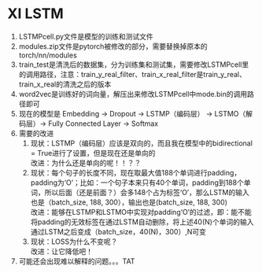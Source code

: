 # XI LSTM

1. LSTMPcell.py文件是模型的训练和测试文件
1. modules.zip文件是pytorch被修改的部分，需要替换掉原本的torch/nn/modules
1. train_test是清洗后的数据集，分为训练集和测试集，需要修改LSTMPcell里的调用路径，注意：train_y_real_filter、train_x_real_filter是train_y_real、train_x_real的清洗之后的版本
1. word2vec是训练好的词向量，解压出来修改LSTMPcell中mode.bin的调用路径即可
1. 现在的模型是
Embedding -> Dropout -> LSTMP（编码层） -> LSTMO（解码层）-> Fully Connected Layer -> Softmax
1. 需要的改进
    1. 现状：LSTMP（编码层）应该是双向的，而且我在模型中的bidirectional = True进行了设置，但是现在还是单向的  
    改进：为什么还是单向的呢！！？？
	1. 现状：每个句子的长度不同，现在取最大值188个单词进行padding，padding为‘O’；比如：一个句子本来只有40个单词，padding到188个单词，所以后面（还是前面？）会多148个占为标签‘O’，那么LSTM的输入也是（batch_size, 188, 300），输出也是(batch_size, 188, 300)  
    改进：能够在LSTMP和LSTMO中实现对padding‘O’的过滤，即：能不能将padding的无效标签在通过LSTM自动删除，将上述40(N)个单词的输入通过LSTM之后变成（batch_size，40(N)，300）,N可变
    1. 现状：LOSS为什么不变呢？  
	改进：让它降低吧！
1. 可能还会出现难以解释的问题。。。TAT

